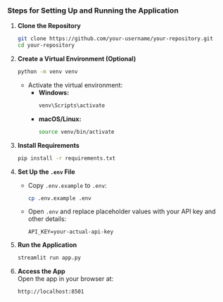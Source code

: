 ### Steps for Setting Up and Running the Application

1. **Clone the Repository**  
   ```bash
   git clone https://github.com/your-username/your-repository.git
   cd your-repository
   ```

2. **Create a Virtual Environment (Optional)**  
   ```bash
   python -m venv venv
   ```

   - Activate the virtual environment:  
     - **Windows:**  
       ```bash
       venv\Scripts\activate
       ```
     - **macOS/Linux:**  
       ```bash
       source venv/bin/activate
       ```

3. **Install Requirements**  
   ```bash
   pip install -r requirements.txt
   ```

4. **Set Up the `.env` File**  
   - Copy `.env.example` to `.env`:  
     ```bash
     cp .env.example .env
     ```
   - Open `.env` and replace placeholder values with your API key and other details:
     ```plaintext
     API_KEY=your-actual-api-key
     ```

5. **Run the Application**  
   ```bash
   streamlit run app.py
   ```

6. **Access the App**  
   Open the app in your browser at:  
   ```
   http://localhost:8501
   ```
